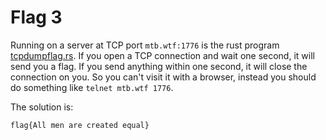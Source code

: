 Flag 3
======

Running on a server at TCP port `mtb.wtf:1776` is the rust
program [tcpdumpflag.rs](../tcpdumpflag.rs). If you open a TCP connection and
wait one second, it will send you a flag. If you send anything within one
second, it will close the connection on you. So you can't visit it with a
browser, instead you should do something like `telnet mtb.wtf 1776`.

The solution is:

```
flag{All men are created equal}
```
